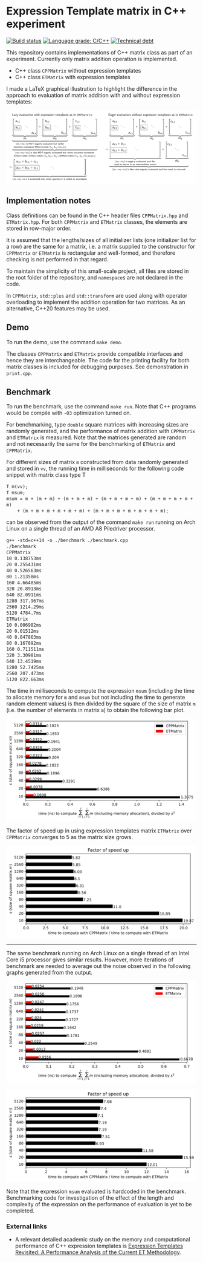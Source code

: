 # Expression Template matrix in C++ experiment

[![Build status][img_build_status]][build_status] [![Language grade: C/C++][img_lgtm]][lgtm] [![Technical debt][img_sonar]][sonar]

[img_build_status]: https://github.com/tomkwok/etmatrix-cpp/workflows/etmatrix-cpp/badge.svg
[build_status]: https://github.com/tomkwok/etmatrix-cpp/actions?query=branch%3Amaster

[img_lgtm]: https://img.shields.io/lgtm/grade/cpp/g/tomkwok/etmatrix-cpp.svg?logo=lgtm&logoWidth=18
[lgtm]: https://lgtm.com/projects/g/tomkwok/etmatrix-cpp/latest/files/

[img_sonar]: https://img.shields.io/sonar/tech_debt/tomkwok_etmatrix-cpp?logo=sonarsource&server=https%3A%2F%2Fsonarcloud.io
[sonar]: https://sonarcloud.io/dashboard?id=tomkwok_etmatrix-cpp

This repository contains implementations of C++ matrix class as part of an experiment. Currently only matrix addition operation is implemented.

- C++ class `CPPMatrix` without expression templates
- C++ class `ETMatrix` with expression templates

I made a LaTeX graphical illustration to highlight the difference in the approach to evaluation of matrix addition with and without expression templates:

![Difference in the approach to evaluation of matrix addition with and without expression templates](plot/matrix_add.svg)

## Implementation notes

Class definitions can be found in the C++ header files `CPPMatrix.hpp` and `ETMatrix.hpp`. For both `CPPMatrix` and `ETMatrix` classes, the elements are stored in row-major order. 

It is assumed that the lengths/sizes of all initializer lists (one initializer list for a row) are the same for a matrix, i.e. a matrix supplied to the constructor for `CPPMatrix` or `ETMatrix` is rectangular and well-formed, and therefore checking is not performed in that regard.

To maintain the simplicity of this small-scale project, all files are stored in the root folder of the repository, and `namespace`s are not declared in the code.

In `CPPMatrix`, `std::plus` and  `std::transform` are used along with operator overloading to implement the addition operation for two matrices. As an alternative, C++20 features may be used.

## Demo

To run the demo, use the command `make demo`.

The classes `CPPMatrix` and `ETMatrix` provide compatible interfaces and hence they are interchangeable. The code for the printing facility for both matrix classes is included for debugging purposes. See demonstration in `print.cpp`.

## Benchmark

To run the benchmark, use the command `make run`. Note that C++ programs would be compile with `-O3` optimization turned on.

For benchmarking, type `double` square matrices with increasing sizes are randomly generated, and the performance of matrix addition with `CPPMatrix` and `ETMatrix` is measured. Note that the matrices generated are random and not necessarily the same for the benchmarking of `ETMatrix` and `CPPMatrix`.

For different sizes of matrix `m` constructed from data randomly generated and stored in `vv`, the running time in milliseconds for the following code snippet with matrix class type T
```
T m(vv);
T msum;
msum = m + (m + m) + (m + m + m) + (m + m + m + m) + (m + m + m + m + m)
	+ (m + m + m + m + m + m) + (m + m + m + m + m + m + m);
```
can be observed from the output of the command `make run` running on Arch Linux on a single thread of an AMD A8 Piledriver processor.

```
g++ -std=c++14 -o ./benchmark ./benchmark.cpp
./benchmark
CPPMatrix
10 0.138753ms
20 0.255431ms
40 0.526563ms
80 1.21358ms
160 4.66485ms
320 20.8913ms
640 82.0911ms
1280 317.967ms
2560 1214.29ms
5120 4784.7ms
ETMatrix
10 0.006982ms
20 0.01512ms
40 0.047863ms
80 0.167892ms
160 0.711511ms
320 3.30981ms
640 13.4519ms
1280 52.7425ms
2560 207.473ms
5120 822.663ms
```

The time in milliseconds to compute the expression `msum` (including the time to allocate memory for `m` and `msum` but not including the time to generate random element values) is then divided by the square of the size of matrix `m` (i.e. the number of elements in matrix `m`) to obtain the following bar plot.

![Bar plot of benchmark results on AMD A8 Piledriver](plot/benchmark_amd.svg)

The factor of speed up in using expression templates matrix `ETMatrix` over `CPPMatrix` converges to 5 as the matrix size grows.

![Bar plot of factor of speed up with ETMatrix from benchmark results on AMD A8 Piledriver](plot/benchmark_amd_factor.svg)

---

The same benchmark running on Arch Linux on a single thread of an Intel Core i5 processor gives similar results. However, more iterations of benchmark are needed to average out the noise observed in the following graphs generated from the output.

![Bar plot of benchmark results on Intel Core i5](plot/benchmark_intel.svg)

![Bar plot of factor of speed up with ETMatrix from benchmark results on Intel Core i5](plot/benchmark_intel_factor.svg)

Note that the expression `msum` evaluated is hardcoded in the benchmark. Benchmarking code for investigation of the effect of the length and complexity of the expression on the performance of evaluation is yet to be completed.

### External links

- A relevant detailed academic study on the memory and computational performance of C++ expression templates is [Expression Templates Revisited: A Performance Analysis of the Current ET Methodology](https://arxiv.org/pdf/1104.1729.pdf).
